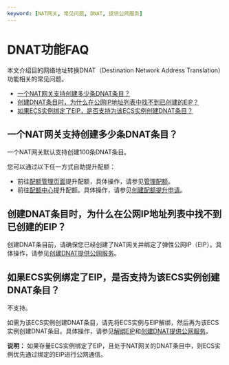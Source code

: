```yaml
---
keyword: [NAT网关, 常见问题, DNAT, 提供公网服务]
---
```


# DNAT功能FAQ

本文介绍目的网络地址转换DNAT（Destination Network Address Translation）功能相关的常见问题。

-   [一个NAT网关支持创建多少条DNAT条目？](#section_wk1_9rh_68u)
-   [创建DNAT条目时，为什么在公网IP地址列表中找不到已创建的EIP？](#section_pq2_99h_dt6)
-   [如果ECS实例绑定了EIP，是否支持为该ECS实例创建DNAT条目？](#section_ade_vnf_0a0)

## 一个NAT网关支持创建多少条DNAT条目？

一个NAT网关默认支持创建100条DNAT条目。

您可以通过以下任一方式自助提升配额：

-   前往[配额管理页面](https://vpc.console.aliyun.com/quota)提升配额，具体操作，请参见[管理配额](/cn.zh-CN/通用配置/管理配额.md)。
-   前往[配额中心](https://quotas.console.aliyun.com)提升配额。具体操作，请参见[创建配额提升申请]()。

## 创建DNAT条目时，为什么在公网IP地址列表中找不到已创建的EIP？

创建DNAT条目前，请确保您已经创建了NAT网关并绑定了弹性公网IP（EIP）。具体操作，请参见[创建DNAT提供公网服务](/cn.zh-CN/基本功能操作/创建DNAT提供公网服务.md)。

## 如果ECS实例绑定了EIP，是否支持为该ECS实例创建DNAT条目？

不支持。

如需为该ECS实例创建DNAT条目，请先将ECS实例与EIP解绑，然后再为该ECS实例创建DNAT条目。具体操作，请参见[解绑EIP](/cn.zh-CN/用户指南/解绑EIP.md)和[创建DNAT提供公网服务](/cn.zh-CN/基本功能操作/创建DNAT提供公网服务.md)。

**说明：** 如果存量ECS实例绑定了EIP，且处于NAT网关的DNAT条目中，则ECS实例优先通过绑定的EIP进行公网通信。

